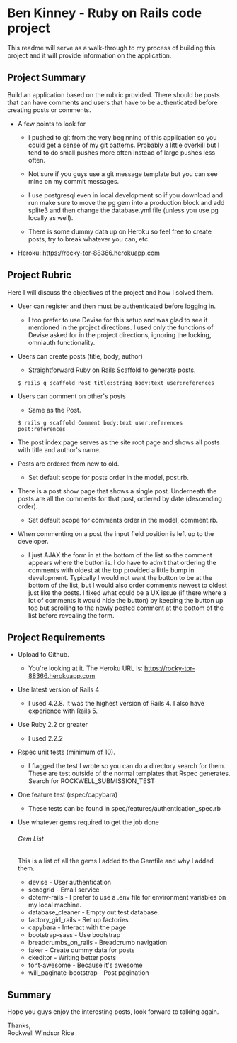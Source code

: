 # Ben Kinney - Ruby on Rails code project

This readme will serve as a walk-through to my process of building this project and it will provide information on the application.

## Project Summary

  Build an application based on the rubric provided.  There should be posts that can have comments and users that have to be authenticated before creating posts or comments.  

  * A few points to look for
    * I pushed to git from the very beginning of this application so you could get a sense of my git patterns.  Probably a little overkill but I tend to do small pushes more often instead of large pushes less often.

    * Not sure if you guys use a git message template but you can see mine on my commit messages.

    * I use postgresql even in local development so if you download and run make sure to move the pg gem into a production block and add splite3 and then change the database.yml file (unless you use pg locally as well).

    * There is some dummy data up on Heroku so feel free to create posts, try to break whatever you can, etc.  

  * Heroku: https://rocky-tor-88366.herokuapp.com

## Project Rubric

Here I will discuss the objectives of the project and how I solved them.

* User can register and then must be authenticated before logging in.

  * I too prefer to use Devise for this setup and was glad to see it mentioned in the project directions.  I used only the functions of Devise asked for in the project directions, ignoring the locking, omniauth functionality.

* Users can create posts (title, body, author)

  * Straightforward Ruby on Rails Scaffold to generate posts. 

  ````
  $ rails g scaffold Post title:string body:text user:references
  ````

* Users can comment on other's posts

  * Same as the Post.

  ````
  $ rails g scaffold Comment body:text user:references post:references
  ````

* The post index page serves as the site root page and shows all posts with title and author's name.

* Posts are ordered from new to old.

  * Set default scope for posts order in the model, post.rb.

* There is a post show page that shows a single post.  Underneath the posts are all the comments for that post, ordered by date (descending order).

  * Set default scope for comments order in the model, comment.rb.

* When commenting on a post the input field position is left up to the developer.

  *  I just AJAX the form in at the bottom of the list so the comment appears where the button is.  I do have to admit that ordering the comments with oldest at the top provided a little bump in development.  Typically I would not want the button to be at the bottom of the list, but I would also order comments newest to oldest just like the posts. I fixed what could be a UX issue (if there where a lot of comments it would hide the button) by keeping the button up top but scrolling to the newly posted comment at the bottom of the list before revealing the form.

## Project Requirements

* Upload to Github.

  * You're looking at it. The Heroku URL is: https://rocky-tor-88366.herokuapp.com

* Use latest version of Rails 4

  * I used 4.2.8.  It was the highest version of Rails 4.  I also have experience with Rails 5.

* Use Ruby 2.2 or greater

  * I used 2.2.2

* Rspec unit tests (minimum of 10).

  *  I flagged the test I wrote so you can do a directory search for them.  These are test outside of the normal templates that Rspec generates.  Search for ROCKWELL_SUBMISSION_TEST

* One feature test (rspec/capybara)

  * These tests can be found in spec/features/authentication_spec.rb

* Use whatever gems required to get the job done

  ###### Gem List

  This is a list of all the gems I added to the Gemfile and why I added them.

  * devise - User authentication
  * sendgrid - Email service
  * dotenv-rails - I prefer to use a .env file for environment variables on my local machine.
  * database_cleaner - Empty out test database.
  * factory_girl_rails - Set up factories
  * capybara - Interact with the page
  * bootstrap-sass - Use bootstrap
  * breadcrumbs_on_rails - Breadcrumb navigation
  * faker - Create dummy data for posts
  * ckeditor - Writing better posts
  * font-awesome - Because it's awesome
  * will_paginate-bootstrap - Post pagination

## Summary

Hope you guys enjoy the interesting posts, look forward to talking again.

Thanks,<br/>
Rockwell Windsor Rice
